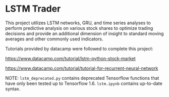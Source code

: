 # LSTM Trader

This project utilizes LSTM networks, GRU, and time series analyses to perform predictive analysis on various stock shares to optimize trading decisions and provide an additional dimension of insight to standard moving averages and other commonly used indicators.

Tutorials provided by datacamp were followed to complete this project:

https://www.datacamp.com/tutorial/lstm-python-stock-market

https://www.datacamp.com/tutorial/tutorial-for-recurrent-neural-network

NOTE: ```lstm_deprecated.py``` contains deprecated Tensorflow functions that have only been tested up to Tensorflow 1.6. ```lstm.ipynb``` contains up-to-date syntax.
